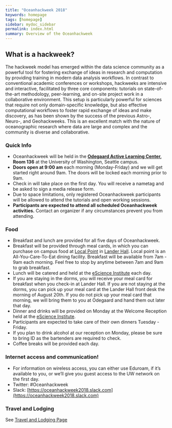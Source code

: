 ```yaml
---
title: "Oceanhackweek 2018"
keywords: homepage
tags: [homepage]
sidebar: mydoc_sidebar
permalink: index.html
summary: Overview of the Oceanhackweek
---
```

## What is a hackweek?

The hackweek model has emerged within the data science community as a powerful tool for fostering exchange of ideas in research and computation by providing training in modern data analysis workflows. In contrast to conventional academic conferences or workshops, hackweeks are intensive and interactive, facilitated by three core components: tutorials on state-of-the-art methodology, peer-learning, and on-site project work in a collaborative environment. This setup is particularly powerful for sciences that require not only domain-specific knowledge, but also effective computational workflows to foster rapid exchange of ideas and make discovery, as has been shown by the success of the previous Astro-, Neuro-, and Geohackweeks. This is an excellent match with the nature of oceanographic research where data are large and complex and the community is diverse and collaborative.

### Quick Info
- Oceanhackweek will be held in the [**Odegaard Active Learning Center**](https://www.google.com/maps/place/Odegaard+Undergraduate+Library/@47.6564656,-122.31254,17z/data=!3m1!4b1!4m5!3m4!1s0x549014f329bffff7:0x6efe7422cf2f2f93!8m2!3d47.656462!4d-122.310346)**, Room 136** at the University of Washington, Seattle campus.
- **Doors open at 9:00 am** each morning (Monday-Friday) and we will get started right around 9am. The doors will be locked each morning prior to 9am.
- Check in will take place on the first day. You will receive a nametag and be asked to sign a media release form.
- Due to space limitations, only registered Oceanhackweek participants will be allowed to attend the tutorials and open working sessions.
- **Participants are expected to attend all scheduled Oceanhackweek activities.** Contact an organizer if any circumstances prevent you from attending.

### Food

- Breakfast and lunch are provided for all five days of Oceanhackweek.
- Breakfast will be provided through meal cards, in which you can purchase on campus food at [Local Point](https://hfs.uw.edu/Eat/Dining-Locations/Local-Point) in [Lander Hall](https://www.google.com/maps?ll=47.655878,-122.31524&z=15&t=m&hl=en-US&gl=US&mapclient=embed&cid=14768209898309609299). Local point is an All-You-Care-To-Eat dining facility. Breakfast will be available from 7am - 9am each morning. Feel free to stop by anytime between 7am and 9am to grab breakfast.
- Lunch will be catered and held at the [eScience Institute](https://goo.gl/maps/5H5xF2nFjFU2) each day.
- If you are staying in the dorms, you will receive your meal card for breakfast when you check-in at Lander Hall. If you are not staying at the dorms, you can pick up your meal card at the Lander Hall front desk the morning of August 20th. If you do not pick up your meal card that morning, we will bring them to you at Odegaard and hand them out later that day.
- Dinner and drinks will be provided on Monday at the Welcome Reception held at the [eScience Institute](https://goo.gl/maps/5H5xF2nFjFU2).
- Participants are expected to take care of their own dinners Tuesday - Friday.
- If you plan to drink alcohol at our reception on Monday, please be sure to bring ID as the bartenders are required to check.
- Coffee breaks will be provided each day.

### Internet access and communication!
- For information on wireless access, you can either use Eduroam, if it’s available to you, or we’ll give you guest access to the UW network on the first day.
- Twitter: #Oceanhackweek
- Slack: [https://oceanhackweek2018.slack.com](https://oceanhackweek2018.slack.com)

### Travel and Lodging
See [Travel and Lodging Page](travel_and_lodging.html)

<!---
### Pre-event preparation:
- Please review our [Code of Conduct](https://oceanhackweek.github.io/wiki/code_of_conduct.html).
- Please arrive with your laptop ready for tutorial and project work, following our instructions [here](https://geohackweek.github.io/preliminary/). Contact us on Slack (#preliminary_setup) if you have any difficulties. Checklist:
    - [X] Do you have a working local version of Python installed (using conda?).
    - [X] Did you sign up for a Google Earth Engine account?
    - [X] Do you have a GitHub account?
    - [X] Did you successfully spin up a jupyter notebook in [Geohackweek Jupyter Hub](https://jupyterhub.cloudmaven.org/)?
- If you haven't done so already, please add your name to the [Participants List](https://oceanhackweek.github.io/wiki/participants.html) 
by creating a pull request.
- Review the [Project Guidelines](Project-Guidelines) and begin communicating with organizers and other participants about possible project ideas

--->
